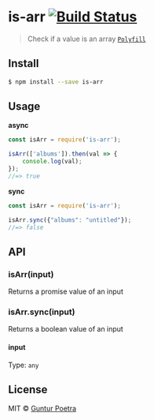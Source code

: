 # is-arr [![Build Status](https://travis-ci.org/iguntur/is-arr.svg?branch=master)](https://travis-ci.org/iguntur/is-arr)

> Check if a value is an array [`Polyfill`](https://developer.mozilla.org/en-US/docs/Web/JavaScript/Reference/Global_Objects/Array/isArray#Polyfill)


## Install

``` bash
$ npm install --save is-arr
```


## Usage

**async**

```js
const isArr = require('is-arr');

isArr(['albums']).then(val => {
    console.log(val);
});
//=> true
```

**sync**

```js
const isArr = require('is-arr');

isArr.sync({"albums": "untitled"});
//=> false
```


## API

### isArr(input)

Returns a promise value of an input

### isArr.sync(input)

Returns a boolean value of an input

#### input

Type: `any`


## License

MIT © [Guntur Poetra](http://guntur.starmediateknik.com)
